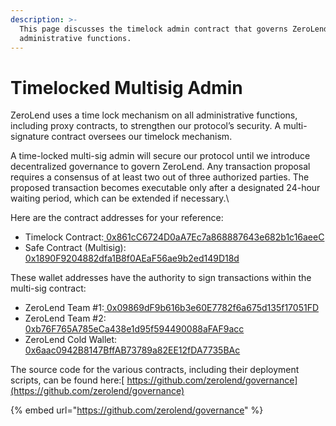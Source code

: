 ```yaml
---
description: >-
  This page discusses the timelock admin contract that governs ZeroLend’s
  administrative functions.
---
```


# Timelocked Multisig Admin

ZeroLend uses a time lock mechanism on all administrative functions, including proxy contracts, to strengthen our protocol’s security. A multi-signature contract oversees our timelock mechanism.&#x20;

A time-locked multi-sig admin will secure our protocol until we introduce decentralized governance to govern ZeroLend. Any transaction proposal requires a consensus of at least two out of three authorized parties. The proposed transaction becomes executable only after a designated 24-hour waiting period, which can be extended if necessary.\


Here are the contract addresses for your reference:

* Timelock Contract:[ 0x861cC6724D0aA7Ec7a868887643e682b1c16aeeC](https://era.zksync.network/address/0x861cC6724D0aA7Ec7a868887643e682b1c16aeeC)
* Safe Contract (Multisig):[ 0x1890F9204882dfa1B8f0AEaF56ae9b2ed149D18d](https://app.safe.global/transactions/history?safe=zksync:0x1890F9204882dfa1B8f0AEaF56ae9b2ed149D18d)

These wallet addresses have the authority to sign transactions within the multi-sig contract:

* ZeroLend Team #1:[ 0x09869dF9b616b3e60E7782f6a675d135f17051FD](https://era.zksync.network/address/0x09869df9b616b3e60e7782f6a675d135f17051fd)
* ZeroLend Team #2:[ 0xb76F765A785eCa438e1d95f594490088aFAF9acc](https://era.zksync.network/address/0xb76F765A785eCa438e1d95f594490088aFAF9acc)
* ZeroLend Cold Wallet:[ 0x6aac0942B8147BffAB73789a82EE12fDA7735BAc](https://era.zksync.network/address/0x6aac0942b8147bffab73789a82ee12fda7735bac)

The source code for the various contracts, including their deployment scripts, can be found here:[ https://github.com/zerolend/governance](https://github.com/zerolend/governance)

{% embed url="https://github.com/zerolend/governance" %}
